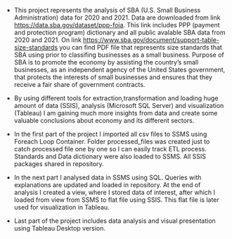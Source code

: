 - This project represents the analysis of SBA (U.S. Small Business Administration) data for 2020 and 2021. Data are downloaded from link https://data.sba.gov/dataset/ppp-foia. This link includes PPP (payment and protection program) dictionary and all public avalable SBA data from 2020 and 2021. On link https://www.sba.gov/document/support-table-size-standards you can find PDF file that represents size standards that SBA using prior to classifing businesses as a small business. Purpose of SBA is to promote the economy by assisting the country’s small businesses,
as an independent agency of the United States government, that protects the interests of small businesses and ensures that they receive a fair share of government contracts.

- By using different tools for extraction,transformation and loading huge amount of data (SSIS), analysis (Microsoft SQL Server) and visualization (Tableau) I am gaining much more insights from data and create some valuable conclusions about economy and its different sectors. 

- In the first part of the project I imported all csv files to SSMS using Foreach Loop Container. Folder processed_files was created just to catch processed file one by one so I can easily track ETL process. Standards and Data dictionary were also loaded to SSMS. All SSIS packages shared in repository. 

- In the next part I analysed data in SSMS using SQL. Queries with explanations are updated and loaded in repository. At the end of analysis I created a view, where I stored data of interest, after which I loaded from view from SSMS to flat file using SSIS. This flat file is later used for visualization in Tableau. 

- Last part of the project includes data analysis and visual presentation using Tableau Desktop version. 